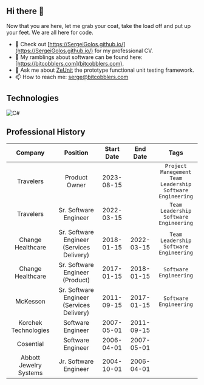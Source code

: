 ## Hi there 👋

Now that you are here, let me grab your coat, take the load off and put up your feet.  We are all here for code.

- 🔭 Check out [https://SergeiGolos.github.io/](https://SergeiGolos.github.io/) for my professional CV.
- 🤔 My ramblings about software can be found here: [https://bitcobblers.com](bitcobblers.com).
- 💬 Ask me about [ZeUnit](https://github.com/bitcobblers/ZeUnit) the prototype functional unit testing framework.
- 📫 How to reach me: [serge@bitcobblers.com](mailto:serge@bitcobblers.com)

## Technologies

![C#](https://img.shields.io/badge/c%23-%23239120.svg?style=for-the-badge&logo=csharp&logoColor=white)


## Professional History
| Company | Position | Start Date | End Date | Tags |
| :---:   | :---: | :---: | :---: | :---: |
| Travelers | Product Owner | 2023-08-15 |  | `Project Manegement`<br /> `Team Leadership`<br /> `Software Engineering` |
| Travelers | Sr. Software Engineer  | 2022-03-15 |  | `Team Leadership`<br /> `Software Engineering` |
| Change Healthcare | Sr. Software Engineer (Services Delivery) | 2018-01-15 | 2022-03-15 | `Team Leadership`<br /> `Software Engineering` |
| Change Healthcare | Sr. Software Engineer (Product) | 2017-01-15 | 2018-01-15 | `Software Engineering` |
| McKesson | Sr. Software Engineer (Services Delivery) | 2011-09-15 | 2017-01-15 | `Software Engineering` |
| Korchek Technologies | Software Engineer | 2007-05-01 | 2011-09-15 |  |
| Cosential | Software Engineer | 2006-04-01 | 2007-05-01 |  |
| Abbott Jewelry Systems | Jr. Software Engineer | 2004-10-01 | 2006-04-01 |  |
